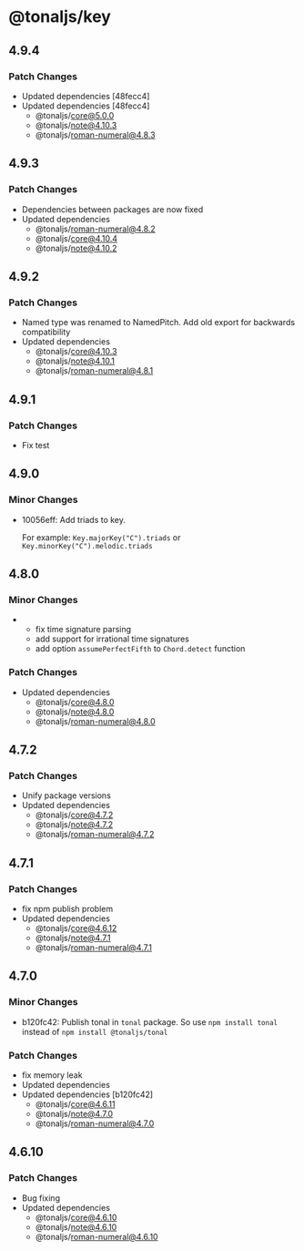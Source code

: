 # @tonaljs/key

## 4.9.4

### Patch Changes

- Updated dependencies [48fecc4]
- Updated dependencies [48fecc4]
  - @tonaljs/core@5.0.0
  - @tonaljs/note@4.10.3
  - @tonaljs/roman-numeral@4.8.3

## 4.9.3

### Patch Changes

- Dependencies between packages are now fixed
- Updated dependencies
  - @tonaljs/roman-numeral@4.8.2
  - @tonaljs/core@4.10.4
  - @tonaljs/note@4.10.2

## 4.9.2

### Patch Changes

- Named type was renamed to NamedPitch. Add old export for backwards compatibility
- Updated dependencies
  - @tonaljs/core@4.10.3
  - @tonaljs/note@4.10.1
  - @tonaljs/roman-numeral@4.8.1

## 4.9.1

### Patch Changes

- Fix test

## 4.9.0

### Minor Changes

- 10056eff: Add triads to key.

  For example: `Key.majorKey("C").triads` or `Key.minorKey("C").melodic.triads`

## 4.8.0

### Minor Changes

- - fix time signature parsing
  - add support for irrational time signatures
  - add option `assumePerfectFifth` to `Chord.detect` function

### Patch Changes

- Updated dependencies
  - @tonaljs/core@4.8.0
  - @tonaljs/note@4.8.0
  - @tonaljs/roman-numeral@4.8.0

## 4.7.2

### Patch Changes

- Unify package versions
- Updated dependencies
  - @tonaljs/core@4.7.2
  - @tonaljs/note@4.7.2
  - @tonaljs/roman-numeral@4.7.2

## 4.7.1

### Patch Changes

- fix npm publish problem
- Updated dependencies
  - @tonaljs/core@4.6.12
  - @tonaljs/note@4.7.1
  - @tonaljs/roman-numeral@4.7.1

## 4.7.0

### Minor Changes

- b120fc42: Publish tonal in `tonal` package. So use `npm install tonal` instead of `npm install @tonaljs/tonal`

### Patch Changes

- fix memory leak
- Updated dependencies
- Updated dependencies [b120fc42]
  - @tonaljs/core@4.6.11
  - @tonaljs/note@4.7.0
  - @tonaljs/roman-numeral@4.7.0

## 4.6.10

### Patch Changes

- Bug fixing
- Updated dependencies
  - @tonaljs/core@4.6.10
  - @tonaljs/note@4.6.10
  - @tonaljs/roman-numeral@4.6.10
